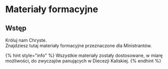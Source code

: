 # Materiały formacyjne

## Wstęp

Króluj nam Chryste.\
Znajdziesz tutaj materiały formacyjne przeznaczone dla Ministrantów.

{% hint style="info" %}
Wszystkie materiały zostały dostosowane, w miarę możliwości, do zwyczajów panujących w Diecezji Kaliskiej.
{% endhint %}
